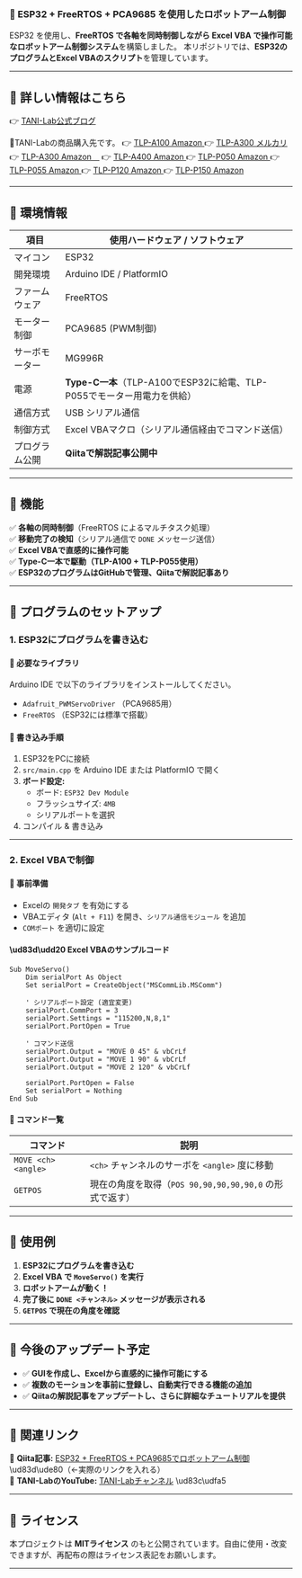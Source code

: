 ### **📌 ESP32 + FreeRTOS + PCA9685 を使用したロボットアーム制御**
ESP32 を使用し、**FreeRTOS で各軸を同時制御しながら Excel VBA で操作可能なロボットアーム制御システム**を構築しました。
本リポジトリでは、**ESP32のプログラムとExcel VBAのスクリプト**を管理しています。

---
## 📘 詳しい情報はこちら
👉 [TANI-Lab公式ブログ](https://tani-lab.blogspot.com/)

🔗TANI-Labの商品購入先です。
👉 [TLP-A100 Amazon ](https://amzn.to/40O6x6r)
👉 [TLP-A300 メルカリ ](https://jp.mercari.com/item/m35213370981)
👉 [TLP-A300 Amazon　](https://amzn.to/3Cp6Jjg)
👉 [TLP-A400 Amazon ](https://amzn.to/3Enzduf)
👉 [TLP-P050 Amazon ](https://amzn.to/4hdklNI)
👉 [TLP-P055 Amazon ](https://amzn.to/4gkuXcl)
👉 [TLP-P120 Amazon ](https://amzn.to/3EhnI7D)
👉 [TLP-P150 Amazon ](https://amzn.to/4jDk9sO)

---


## **📌 環境情報**
| 項目 | 使用ハードウェア / ソフトウェア |
|------|--------------------------------|
| マイコン | ESP32 |
| 開発環境 | Arduino IDE / PlatformIO |
| ファームウェア | FreeRTOS |
| モーター制御 | PCA9685 (PWM制御) |
| サーボモーター | MG996R |
| 電源 | **Type-C一本**（TLP-A100でESP32に給電、TLP-P055でモーター用電力を供給） |
| 通信方式 | USB シリアル通信 |
| 制御方式 | Excel VBAマクロ（シリアル通信経由でコマンド送信） |
| プログラム公開 | **Qiitaで解説記事公開中** |

---

## **📌 機能**
✅ **各軸の同時制御**（FreeRTOS によるマルチタスク処理）  
✅ **移動完了の検知**（シリアル通信で `DONE` メッセージ送信）  
✅ **Excel VBAで直感的に操作可能**  
✅ **Type-C一本で駆動（TLP-A100 + TLP-P055使用）**  
✅ **ESP32のプログラムはGitHubで管理、Qiitaで解説記事あり**  

---

## **📌 プログラムのセットアップ**
### **1. ESP32にプログラムを書き込む**
#### **📌 必要なライブラリ**
Arduino IDE で以下のライブラリをインストールしてください。
- `Adafruit_PWMServoDriver` （PCA9685用）
- `FreeRTOS` （ESP32には標準で搭載）

#### **📌 書き込み手順**
1. ESP32をPCに接続  
2. `src/main.cpp` を Arduino IDE または PlatformIO で開く  
3. **ボード設定:**  
   - ボード: `ESP32 Dev Module`  
   - フラッシュサイズ: `4MB`  
   - シリアルポートを選択  
4. コンパイル & 書き込み  

---

### **2. Excel VBAで制御**
#### **📌 事前準備**
- Excelの `開発タブ` を有効にする  
- VBAエディタ (`Alt + F11`) を開き、`シリアル通信モジュール` を追加  
- `COMポート` を適切に設定  

#### **\ud83d\udd20 Excel VBAのサンプルコード**
```vba
Sub MoveServo()
    Dim serialPort As Object
    Set serialPort = CreateObject("MSCommLib.MSComm")
    
    ' シリアルポート設定 (適宜変更)
    serialPort.CommPort = 3
    serialPort.Settings = "115200,N,8,1"
    serialPort.PortOpen = True
    
    ' コマンド送信
    serialPort.Output = "MOVE 0 45" & vbCrLf
    serialPort.Output = "MOVE 1 90" & vbCrLf
    serialPort.Output = "MOVE 2 120" & vbCrLf
    
    serialPort.PortOpen = False
    Set serialPort = Nothing
End Sub
```

#### **📌 コマンド一覧**
| コマンド | 説明 |
|----------|------|
| `MOVE <ch> <angle>` | `<ch>` チャンネルのサーボを `<angle>` 度に移動 |
| `GETPOS` | 現在の角度を取得（`POS 90,90,90,90,90,0` の形式で返す） |

---

## **📌 使用例**
1. **ESP32にプログラムを書き込む**
2. **Excel VBA で `MoveServo()` を実行**
3. **ロボットアームが動く！**
4. **完了後に `DONE <チャンネル>` メッセージが表示される**
5. **`GETPOS` で現在の角度を確認**

---

## **📌 今後のアップデート予定**
- ✅ **GUIを作成し、Excelから直感的に操作可能にする**  
- ✅ **複数のモーションを事前に登録し、自動実行できる機能の追加**  
- ✅ **Qiitaの解説記事をアップデートし、さらに詳細なチュートリアルを提供**  

---

## **📌 関連リンク**
📢 **Qiita記事:** [ESP32 + FreeRTOS + PCA9685でロボットアーム制御](https://qiita.com/) \ud83d\ude80（←実際のリンクを入れる）  
📢 **TANI-LabのYouTube:** [TANI-Labチャンネル](https://www.youtube.com/@TANI-Lab/featured) \ud83c\udfa5  

---

## **📌 ライセンス**
本プロジェクトは **MITライセンス** のもと公開されています。自由に使用・改変できますが、再配布の際はライセンス表記をお願いします。

---

